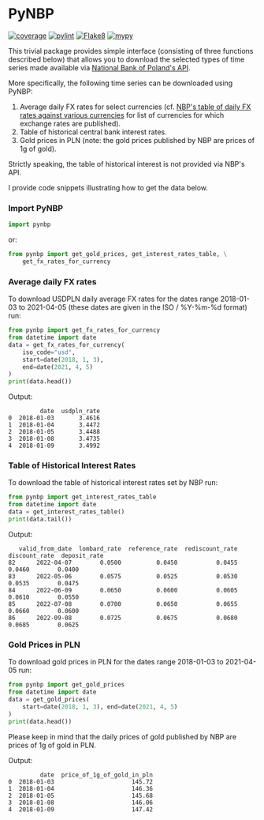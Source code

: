 # PyNBP
[![coverage](https://github.com/wegar-2/pynbp/actions/workflows/coverage.yml/badge.svg)](https://github.com/wegar-2/pynbp/actions/workflows/coverage.yml)
[![pylint](https://github.com/wegar-2/pynbp/actions/workflows/pylint.yml/badge.svg)](https://github.com/wegar-2/pynbp/actions/workflows/pylint.yml)
[![Flake8](https://github.com/wegar-2/pynbp/actions/workflows/flake8.yml/badge.svg)](https://github.com/wegar-2/pynbp/actions/workflows/flake8.yml)
[![mypy](https://github.com/wegar-2/pynbp/actions/workflows/linters.yml/badge.svg)](https://github.com/wegar-2/pynbp/actions/workflows/linters.yml)


This trivial package provides simple interface (consisting of three functions described below) 
that allows you to download the selected types of time series made available 
via [National Bank of Poland's API](http://api.nbp.pl/en.html).


More specifically, the following time series can be downloaded using PyNBP:

1. Average daily FX rates for select currencies 
(cf. [NBP's table of daily FX rates against various currencies]() 
for list of currencies for which exchange rates are published).
2. Table of historical central bank interest rates.
3. Gold prices in PLN (note: the gold prices published by NBP are prices of 1g of gold).

Strictly speaking, the table of historical interest is not provided via NBP's API.

I provide code snippets illustrating how to get the data below.


### Import PyNBP

```python
import pynbp
```

or:
```python
from pynbp import get_gold_prices, get_interest_rates_table, \
    get_fx_rates_for_currency
```

### Average daily FX rates
To download USDPLN daily average FX rates for the dates range 2018-01-03 to 2021-04-05 
(these dates are given in the ISO / %Y-%m-%d format) run:

```python
from pynbp import get_fx_rates_for_currency
from datetime import date
data = get_fx_rates_for_currency(
    iso_code="usd", 
    start=date(2018, 1, 3), 
    end=date(2021, 4, 5)
)
print(data.head())
```

Output:
```
         date  usdpln_rate
0  2018-01-03       3.4616
1  2018-01-04       3.4472
2  2018-01-05       3.4488
3  2018-01-08       3.4735
4  2018-01-09       3.4992
```


### Table of Historical Interest Rates
To download the table of historical interest rates set by NBP run:

```python
from pynbp import get_interest_rates_table
from datetime import date
data = get_interest_rates_table()
print(data.tail())
```

Output:
```
   valid_from_date  lombard_rate  reference_rate  rediscount_rate  discount_rate  deposit_rate
82      2022-04-07        0.0500          0.0450           0.0455         0.0460        0.0400
83      2022-05-06        0.0575          0.0525           0.0530         0.0535        0.0475
84      2022-06-09        0.0650          0.0600           0.0605         0.0610        0.0550
85      2022-07-08        0.0700          0.0650           0.0655         0.0660        0.0600
86      2022-09-08        0.0725          0.0675           0.0680         0.0685        0.0625
```



### Gold Prices in PLN
To download gold prices in PLN for the dates range 2018-01-03 to 2021-04-05 run:

```python
from pynbp import get_gold_prices
from datetime import date
data = get_gold_prices(
    start=date(2018, 1, 3), end=date(2021, 4, 5)
)
print(data.head())
```

Please keep in mind that the daily prices of gold published by 
NBP are prices of 1g of gold in PLN. 

Output:
```
         date  price_of_1g_of_gold_in_pln
0  2018-01-03                      145.72
1  2018-01-04                      146.36
2  2018-01-05                      145.68
3  2018-01-08                      146.06
4  2018-01-09                      147.42
```

